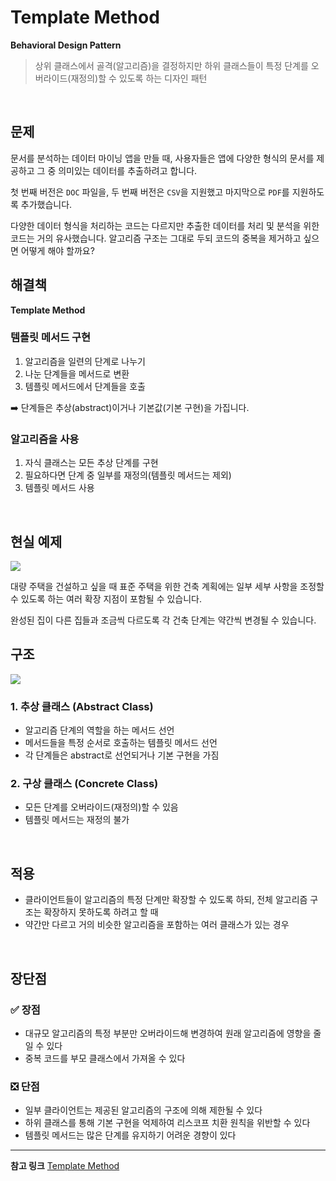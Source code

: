 # Template Method
**Behavioral Design Pattern**
> 상위 클래스에서 골격(알고리즘)을 결정하지만 하위 클래스들이 특정 단계를 오버라이드(재정의)할 수 있도록 하는 디자인 패턴

<br>

## 문제
문서를 분석하는 데이터 마이닝 앱을 만들 때, 사용자들은 앱에 다양한 형식의 문서를 제공하고 그 중 의미있는 데이터를 추출하려고 합니다.

첫 번째 버전은 `DOC` 파일을, 두 번째 버전은 `CSV`을 지원했고 마지막으로 `PDF`를 지원하도록 추가했습니다.

다양한 데이터 형식을 처리하는 코드는 다르지만 추출한 데이터를 처리 및 분석을 위한 코드는 거의 유사했습니다. 알고리즘 구조는 그대로 두되 코드의 중복을 제거하고 싶으면 어떻게 해야 할까요?
<br>

## 해결책
**Template Method**

### 템플릿 메서드 구현
1. 알고리즘을 일련의 단계로 나누기
2. 나눈 단계들을 메서드로 변환
3. 템플릿 메서드에서 단계들을 호출

➡️ 단계들은 추상(abstract)이거나 기본값(기본 구현)을 가집니다. 

### 알고리즘을 사용
1. 자식 클래스는 모든 추상 단계를 구현
2. 필요하다면 단계 중 일부를 재정의(템플릿 메서드는 제외)
3. 템플릿 메서드 사용
<br>

## 현실 예제

![](https://velog.velcdn.com/images/juyoung999/post/7919b774-8961-48b8-ab36-42ac9c4d4687/image.png)


대량 주택을 건설하고 싶을 때 표준 주택을 위한 건축 계획에는 일부 세부 사항을 조정할 수 있도록 하는 여러 확장 지점이 포함될 수 있습니다.

완성된 집이 다른 집들과 조금씩 다르도록 각 건축 단계는 약간씩 변경될 수 있습니다.
<br>

## 구조

![](https://velog.velcdn.com/images/juyoung999/post/c58c9da6-5d83-4875-8625-b33bb02d0fe5/image.png)

### 1. 추상 클래스 (Abstract Class)
- 알고리즘 단계의 역할을 하는 메서드 선언
- 메서드들을 특정 순서로 호출하는 템플릿 메서드 선언
- 각 단계들은 abstract로 선언되거나 기본 구현을 가짐

### 2. 구상 클래스 (Concrete Class)
- 모든 단계를 오버라이드(재정의)할 수 있음
- 템플릿 메서드는 재정의 불가
<br>

## 적용
- 클라이언트들이 알고리즘의 특정 단계만 확장할 수 있도록 하되, 전체 알고리즘 구조는 확장하지 못하도록 하려고 할 때
- 약간만 다르고 거의 비슷한 알고리즘을 포함하는 여러 클래스가 있는 경우
<br>

## 장단점
### ✅ 장점
- 대규모 알고리즘의 특정 부분만 오버라이드해 변경하여 원래 알고리즘에 영향을 줄일 수 있다
- 중복 코드를 부모 클래스에서 가져올 수 있다

### ❎ 단점
- 일부 클라이언트는 제공된 알고리즘의 구조에 의해 제한될 수 있다
- 하위 클래스를 통해 기본 구현을 억제하여 리스코프 치환 원칙을 위반할 수 있다
- 템플릿 메서드는 많은 단계를 유지하기 어려운 경향이 있다

---

**참고 링크**
[Template Method](https://refactoring.guru/design-patterns/template-method)
